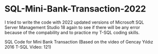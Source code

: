 # SQL-Mini-Bank-Transaction-2022

I tried to write the code with 2022 updated versions of Microsoft SQL Server Management Studio 18 again to see if there will be any error because of the
compability and to practice my T-SQL coding skills.

SQL Code for Mini Bank Transaction (Based on the video of Gencay Yıldız 2016 T-SQL Video: 121)
